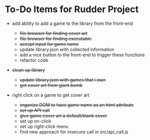 To-Do Items for Rudder Project
==============================
*  add ability to add a game to the library from the front-end
	*  ~~file browser for finding cover art~~
	*  ~~file browser for finding executable~~
	*  ~~accept input for game name~~
	*  update library.json with collected information
	*  add a nice button to the front-end to trigger these functions
	*  refactor code

*  ~~clean up library~~
	*  ~~update library.json with games that i own~~
	*  ~~get cover art from giant bomb~~

*  right click on a game to get cover art
	*  ~~organize DOM to have game name as an html attribute~~
	*  ~~set up API call~~
	*  ~~give game cover art a default/blank cover~~
	*  set up on-click
	*  set up right-click menu
	*  find new approach for insecure call in src/api_call.js